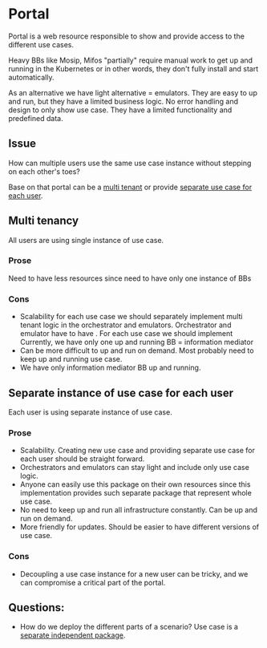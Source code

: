 # Portal
Portal is a web resource responsible to show and provide access to the different use cases.

Heavy BBs like Mosip, Mifos "partially" require manual work to get up and running in the Kubernetes or in other words, they don't fully install and start automatically.

As an alternative we have light alternative = emulators.
They are easy to up and run, but they have a limited business logic. No error handling and design to only show use case.
They have a limited functionality and predefined data.

## Issue
How can multiple users use the same use case instance without stepping on each other's toes?

Base on that portal can be a [multi tenant](scenarios.md#multi-tenancy) or provide [separate use case for each user](scenarios.md#separate-instance-of-use-case-for-each-user).

## Multi tenancy
All users are using single instance of use case.

### Prose
Need to have less resources since need to have only one instance of BBs

###  Cons
* Scalability for each use case we should separately implement multi tenant logic in the orchestrator and emulators.
  Orchestrator and emulator have to have . For each use case we should implement
  Currently, we have only one up and running BB = information mediator
* Can be more difficult to up and run on demand. Most probably need to keep up and running use case.
* We have only information mediator BB up and running.

## Separate instance of use case for each user
Each user is using separate instance of use case.

### Prose
* Scalability. Creating new use case and providing separate use case for each user should be straight forward.
* Orchestrators and emulators can stay light and include only use case logic.
* Anyone can easily use this package on their own resources since this implementation provides such separate package that represent whole use case.
* No need to keep up and run all infrastructure constantly. Can be up and run on demand.
* More friendly for updates. Should be easier to have different versions of use case.

###  Cons
* Decoupling a use case instance for a new user can be tricky, and we can compromise a critical part of the portal.

## Questions:

* How do we deploy the different parts of a scenario?
  Use case is a [separate independent package](scenarios.md#separate-instance-of-use-case-for-each-user). 
